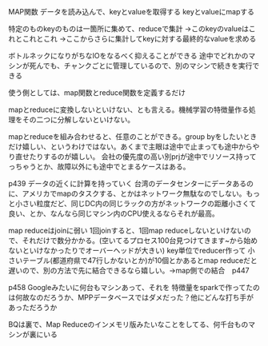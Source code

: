 MAP関数
データを読み込んで、keyとvalueを取得する
keyとvalueにmapする

特定のものkeyのものは一箇所に集めて、reduceで集計
→このkeyのvalueはこれとこれとこれ
    →ここからさらに集計してkeyに対する最終的なvalueを求める

ボトルネックになりがちなIOをなるべく抑えることができる
途中でどれかのマシンが死んでも、チャンクごとに管理しているので、別のマシンで続きを実行できる

使う側としては、map関数とreduce関数を定義するだけ

mapとreduceに変換しないといけない、とも言える。機械学習の特徴量作る処理をその二つに分解しないといけない。

mapとreduceを組み合わせると、任意のことができる。group byをしたいときだけ嬉しい、というわけではない。あくまで主眼は途中で止まっても途中からやり直せたりするのが嬉しい。
会社の優先度の高い別prjが途中でリソース持ってっちゃうとか、故障以外にも途中でとまるケースはある。




p439
データの近くに計算を持っていく
台湾のデータセンターにデータあるのに、アメリカでmapのタスクする、とかはネットワーク無駄なのでしない。もっと小さい粒度だど、同じDC内の同じラックの方がネットワークの距離小さくて良い、とか、なんなら同じマシン内のCPU使えるならそれが最高。


map reduceはjoinに弱い
1回joinすると、1回map reduceしないといけないので、それだけで数分かかる。(空いてるプロセス100台見つけてきます~から始めないといけなかったりでオーバーヘッドが大きい)
    key単位でreducer作って
小さいテーブル(都道府県で47行しかないとか)が10個とかあるとmap reduceだと遅いので、別の方法で先に結合できるなら嬉しい。→map側での結合　p447


p458
Googleみたいに何台もマシンあって、それを
特徴量をsparkで作ってたのは何故なのだろうか、MPPデータベースではダメだった？他にどんな打ち手があっただろうか

BQは裏で、Map Reduceのインメモリ版みたいなことをしてる、何千台ものマシンが裏にいる